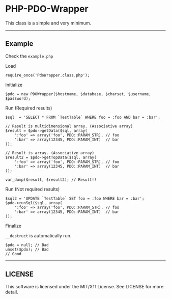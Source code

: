PHP-PDO-Wrapper
===============

This class is a simple and very minimum.


----------

Example
-------

Check the ``example.php``

Load

	require_once('PdoWrapper.class.php');

Initialize

	$pdo = new PDOWrapper($hostname, $database, $charset, $username, $password);

Run (Required results)

	$sql  = 'SELECT * FROM `TestTable` WHERE foo = :foo AND bar = :bar';

	// Result is multidimensional array. (Associative array)
	$result = $pdo->getData($sql, array(
		':foo' => array('foo', PDO::PARAM_STR), // foo
		':bar' => array(12345, PDO::PARAM_INT)  // bar
	));

	// Result is array. (Associative array)
	$result2 = $pdo->getTopData($sql, array(
		':foo' => array('foo', PDO::PARAM_STR), // foo
		':bar' => array(12345, PDO::PARAM_INT)  // bar
	));

	var_dump($result, $result2); // Result!!

Run (Not required results)

	$sql2 = 'UPDATE `TestTable` SET foo = :foo WHERE bar = :bar';
	$pdo->runSql($sql, array(
		':foo' => array('foo', PDO::PARAM_STR), // foo
		':bar' => array(12345, PDO::PARAM_INT)  // bar
	));

Finalize

``__destruct`` is automatically run.

	$pdo = null; // Bad
	unset($pdo); // Bad
	// Good


----------

LICENSE
-------

This software is licensed under the MIT/X11 License.
See LICENSE for more detail.